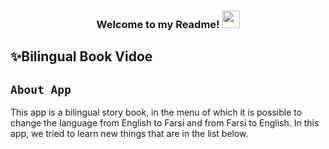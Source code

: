 <h3 align="center">
  
  Welcome to my Readme!
  <img src="https://media.giphy.com/media/hvRJCLFzcasrR4ia7z/giphy.gif" width="28">
  
</h3>

## ✨Bilingual Book Vidoe

## <code><strong>About App</strong></code> ##
This app is a bilingual story book, in the menu of which it is possible to change the language from English to Farsi and from Farsi to English.
In this app, we tried to learn new things that are in the list below.

